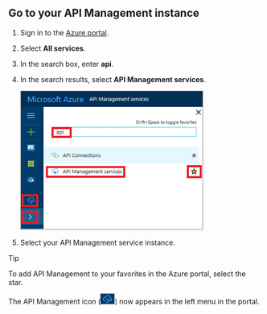 ## Go to your API Management instance

1. Sign in to the [Azure portal](https://portal.azure.com). 
2. Select **All services**.  
3. In the search box, enter **api**.
4. In the search results, select **API Management services**.

	![Select API Management services in the search results](./media/api-management-navigate-to-instance/navigate-to-api-management-services.png)

5. Select your API Management service instance.

> [!TIP]
> To add API Management to your favorites in the Azure portal, select the star.
>
> The API Management icon (![API Management icon](./media/api-management-navigate-to-instance/apim-icon.png)) now appears in the left menu in the portal.
 


